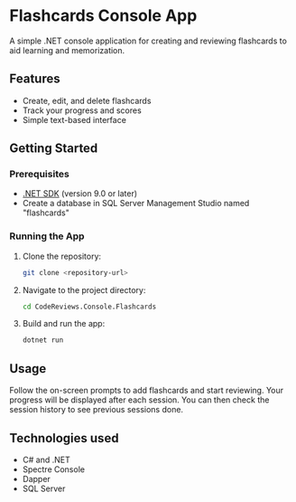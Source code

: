 # Flashcards Console App

A simple .NET console application for creating and reviewing flashcards to aid learning and memorization.

## Features

- Create, edit, and delete flashcards
- Track your progress and scores
- Simple text-based interface

## Getting Started

### Prerequisites

- [.NET SDK](https://dotnet.microsoft.com/download) (version 9.0 or later)
- Create a database in SQL Server Management Studio named "flashcards"

### Running the App

1. Clone the repository:
   ```bash
   git clone <repository-url>
   ```
2. Navigate to the project directory:
   ```bash
   cd CodeReviews.Console.Flashcards
   ```
3. Build and run the app:
   ```bash
   dotnet run
   ```

## Usage

Follow the on-screen prompts to add flashcards and start reviewing. Your progress will be displayed after each session. You can then check the session history to see previous sessions done.

## Technologies used

- C# and .NET
- Spectre Console
- Dapper
- SQL Server
